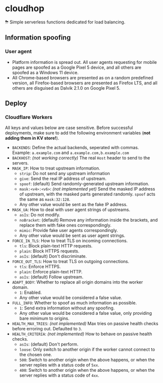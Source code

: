 # cloudhop
⛈ Simple serverless functions dedicated for load balancing.

## Information spoofing
### User agent
* Platform information is spread out. All user agents requesting for mobile pages are spoofed as a Google Pixel 5 device, and all others are spoofed as a Windows 11 device.
* All Chrome-based browsers are presented as on a random predefined version, all Firefox-based browsers are presented as Firefox LTS, and all others are disguised as Dalvik 2.1.0 on Google Pixel 5.

## Deploy
### Cloudflare Workers
All keys and values below are case sensitive. Before successful deployments, make sure to add the following environment variables (**not adding them in KV store!**).

* `BACKENDS`: Define the actual backends, seperated with commas. Example: `a.example.com` and `a.example.com,b.example.com`
* `BACKHOST`: _(not working correctly)_ The real `Host` header to send to the servers.
* `MASK_IP`: How to treat upstream information.
  * `strip`: Do not send any upstream information
  * `give`: Send the real IP address of upstream.
  * `spoof`: (default) Send randomly-generated upstream information.
  * `mask:<v4>:<v6>`: _(not implemented yet)_ Send the masked IP address of upstream, with the masked parts generated randomly. `spoof` acts the same as `mask:32:128`.
  * Any other value would be sent as the fake IP address.
* `MASK_UA`: How to deal with user agent strings of upstreams.
  * `asIs`: Do not modify.
  * `noBracket`: (default) Remove any information inside the brackets, and replace them with fake ones correspondingly.
  * `mimic`: Provide fake user agents correspondingly.
  * Any other value would be sent as user agent strings.
* `FORCE_IN_TLS`: How to treat TLS on incoming connections.
  * `tls`: Block plain-text HTTP requests.
  * `plain`: Block HTTPS requests.
  * `asIs`: (default) Don't discriminate.
* `FORCE_OUT_TLS`: How to treat TLS on outgoing connections.
  * `tls`: Enforce HTTPS.
  * `plain`: Enforce plain-text HTTP.
  * `asIs`: (default) Follow upstream.
* `ADAPT_BODY`: Whether to replace all origin domains into the worker domain.
  * `1`: Enabled.
  * Any other value would be considered a false value.
* `FULL_INFO`: Whether to spoof as much information as possible.
  * `1`: Send extra information without any spoofing.
  * Any other value would be considered a false value, only providing bare minimum to origins.
* `HEALTH_MAX_TRIES`: _(not implemented)_ Max tries on passive health checks before erroring out. Defaulted to `3`.
* `HEALTH_CRITERIA`: _(not implemented)_ How to behave on passive health checks.
  * `asIs`: (default) Don't perform.
  * `loose`: Only switch to another origin if the worker cannot connect to the chosen one.
  * `500`: Switch to another origin when the above happens, or when the server replies with a status code of `5xx`.
  * `400`: Switch to another origin when the above happens, or when the server replies with a status code of `4xx`.
